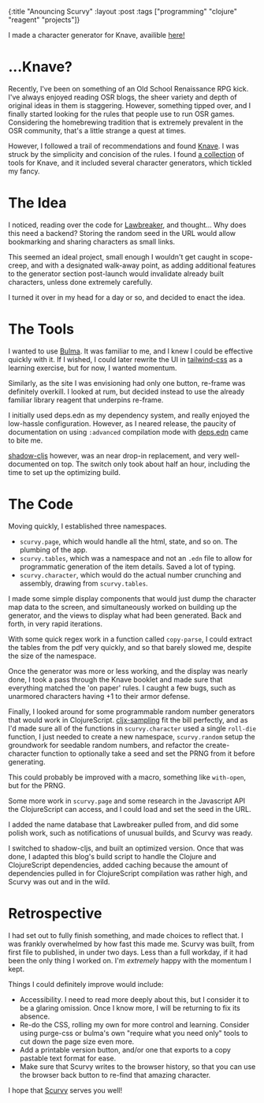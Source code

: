 {:title "Anouncing Scurvy"
:layout :post
:tags ["programming" "clojure" "reagent" "projects"]}

I made a character generator for Knave, availible [here!](https://unwarysage.github.io/scurvy)

# ...Knave?
Recently, I've been on something of an Old School Renaissance RPG kick. I've always enjoyed reading OSR blogs, the sheer variety and depth of original ideas in them is staggering.
However, something tipped over, and I finally started looking for the rules that people use to run OSR games.
Considering the homebrewing tradition that is extremely prevalent in the OSR community, that's a little strange a quest at times.

However, I followed a trail of recommendations and found [Knave](https://www.drivethrurpg.com/product/250888/Knave).
I was struck by the simplicity and concision of the rules. I found [a collection](https://dungeonsandpossums.com/2020/04/some-great-knave-rpg-resources/) of tools for Knave, and it included several character generators, which tickled my fancy.

# The Idea
I noticed, reading over the code for [Lawbreaker](https://lawbreaker.herokuapp.com/), and thought... Why does this need a backend?
Storing the random seed in the URL would allow bookmarking and sharing characters as small links.

This seemed an ideal project, small enough I wouldn't get caught in scope-creep, and with a designated walk-away point, as adding additional features to the generator section post-launch would invalidate already built characters, unless done extremely carefully.

I turned it over in my head for a day or so, and decided to enact the idea.

# The Tools
I wanted to use [Bulma](https://tailwindcss.com/). It was familiar to me, and I knew I could be effective quickly with it. If I wished, I could later rewrite the UI in [tailwind-css](https://tailwindcss.com/) as a learning exercise, but for now, I wanted momentum.

Similarly, as the site I was envisioning had only one button, re-frame was definitely overkill. I looked at rum, but decided instead to use the already familiar library reagent that underpins re-frame.

I initially used deps.edn as my dependency system, and really enjoyed the low-hassle configuration. However, as I neared release, the paucity of documentation on using `:advanced` compilation mode with [deps.edn](https://clojurescript.org/guides/webpack) came to bite me.

[shadow-cljs](https://shadow-cljs.github.io/docs/UsersGuide.html) however, was an near drop-in replacement, and very well-documented on top. The switch only took about half an hour, including the time to set up the optimizing build.

# The Code
Moving quickly, I established three namespaces.

* `scurvy.page`, which would handle all the html, state, and so on. The plumbing of the app.
* `scurvy.tables`, which was a namespace and not an `.edn` file to allow for programmatic generation of the item details. Saved a lot of typing.
* `scurvy.character`, which would do the actual number crunching and assembly, drawing from `scurvy.tables`.

I made some simple display components that would just dump the character map data to the screen, and simultaneously worked on building up the generator, and the views to display what had been generated. Back and forth, in very rapid iterations.

With some quick regex work in a function called `copy-parse`, I could extract the tables from the pdf very quickly, and so that barely slowed me, despite the size of the namespace.

Once the generator was more or less working, and the display was nearly done, I took a pass through the Knave booklet and made sure that everything matched the 'on paper' rules. I caught a few bugs, such as unarmored characters having +1 to their armor defense.

Finally, I looked around for some programmable random number generators that would work in ClojureScript. [cljx-sampling](https://github.com/ashenfad/cljx-sampling) fit the bill perfectly,
and as I'd made sure all of the functions in `scurvy.character` used a single `roll-die` function, I just needed to create a new namespace, `scurvy.random` setup the groundwork for seedable random numbers, and refactor the create-character function to optionally take a seed and set the PRNG from it before generating.

This could probably be improved with a macro, something like `with-open`, but for the PRNG.

Some more work in `scurvy.page` and some research in the Javascript API the ClojureScript can access, and I could load and set the seed in the URL.

I added the name database that Lawbreaker pulled from, and did some polish work, such as notifications of unusual builds, and Scurvy was ready.

I switched to shadow-cljs, and built an optimized version. Once that was done, I adapted this blog's build script to handle the Clojure and ClojureScript dependencies, added caching because the amount of dependencies pulled in for ClojureScript compilation was rather high, and Scurvy was out and in the wild.

# Retrospective
I had set out to fully finish something, and made choices to reflect that. I was frankly overwhelmed by how fast this made me. Scurvy was built, from first file to published, in under two days. Less than a full workday, if it had been the only thing I worked on. I'm *extremely* happy with the momentum I kept.

Things I could definitely improve would include:

* Accessibility. I need to read more deeply about this, but I consider it to be a glaring omission. Once I know more, I will be returning to fix its absence.
* Re-do the CSS, rolling my own for more control and learning. Consider using purge-css or bulma's own "require what you need only" tools to cut down the page size even more.
* Add a printable version button, and/or one that exports to a copy pastable text format for ease.
* Make sure that Scurvy writes to the browser history, so that you can use the browser back button to re-find that amazing character.


I hope that [Scurvy](https://unwarysage.github.io/scurvy/) serves you well!
